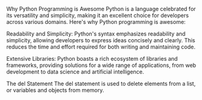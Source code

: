 Why Python Programming is Awesome
Python is a language celebrated for its versatility and simplicity, making it an excellent choice for developers across various domains. Here's why Python programming is awesome:

Readability and Simplicity: Python's syntax emphasizes readability and simplicity, allowing developers to express ideas concisely and clearly. This reduces the time and effort required for both writing and maintaining code.

Extensive Libraries: Python boasts a rich ecosystem of libraries and frameworks, providing solutions for a wide range of applications, from web development to data science and artificial intelligence.

The del Statement
The del statement is used to delete elements from a list, or variables and objects from memory.


